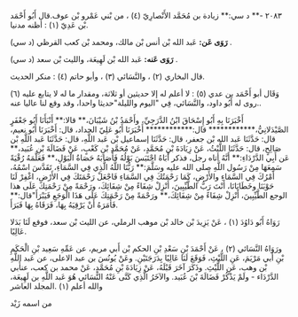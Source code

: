 ٢٠٨٣ -** د سي:** زيادة بن مُحَمَّد الأَنْصارِيّ (٤) ، من بْني عَمْرو بْن عوف.قال أَبُو أَحْمَد بْن عَدِيّ (١) : أظنه مدنيا.

**رَوَى عَن:** عَبد الله بْن أنس بْن مالك، ومحمد بْن كعب القرظي (د سي) .

**رَوَى عَنه:** عَبد الله بْن لَهِيعَة، والليث بْن سعد (د سي) .

قال البخاري (٢) ، والنَّسَائي (٣) ، وأبو حاتم (٤) : منكر الحديث.

وَقَال أبو أَحْمَد بن عدي (٥) : لا أعلم له إلا حديثين أو ثلاثة، ومقدار ما له لا يتابع عليه (٦) .روى له أَبُو داود، والنَّسَائي، فِي "اليوم والليلة"حديثا واحدا، وقد وقع لنا عاليا عنه.

أَخْبَرَنَا بِهِ أَبُو إِسْحَاقَ ابْنُ الدَّرَجِيِّ، وأَحْمَدُ بْنُ شَيْبَانَ،** قالا:** أَنْبَأَنَا أَبُو جَعْفَرٍ الصَّيْدَلانِيُّ،************ قال:************ أَخْبَرَنَا أَبُو عَلِيّ الحداد، قال: أَخْبَرَنَا أَبُو نعيم، قال: حَدَّثَنَا عَبد الله بْن جعفر، قال: حَدَّثَنَا إسماعيل بْن عَبد اللَّهِ، قال: حَدَّثَنَا عَبد اللَّهِ بْن صَالِحٍ، قال: حَدَّثَنَا اللَّيْثُ، عَنْ زِيَادَةَ بْنِ مُحَمَّدٍ، عَنْ مُحَمَّدِ بْنِ كَعْبٍ، عَنْ فَضَالَةَ بْنِ عُبَيد،** عَن أَبِي الدَّرْدَاءِ:** أَنَّهُ أتاه رجل، فذكر أَبَاهُ احْتَبَسَ بَوْلُهُ فَأَصَابَهُ حَصَاةُ الْبَوْلِ،** فَعَلَّمَهُ رُقْيَةً سَمِعَهَا مِنْ رَسُول اللَّهِ صلى الله عليه وسَلَّمَ:** رَبُّنَا اللَّهُ الَّذِي فِي السَّمَاءِ، تَقَدَّسَ اسْمُهُ، أَمْرُكَ فِي السَّمَاءِ والأَرْضِ، كَمَا رَحْمَتُكَ فِي السَّمَاءِ فَاجْعَلْ رَحْمَتَكَ فِي الأَرْضِ، اغْفِرْ لَنَا حَوْبَنَا وخَطَايَانَا، أَنْتَ رَبُّ الطَّيِّبِينَ، أَنْزِلْ شِفَاءً مِنْ شِفَائِكَ، ورَحْمَةً مِنْ رَحْمَتِكَ عَلَى هذا الوجع الطَّيِّبِينَ، أَنْزِلْ شِفَاءً مِنْ شِفَائِكَ،** ورَحْمَةً مِنْ رَحْمَتِكَ عَلَى هَذَا الْوَجَعِ فَيَبْرَأَ"قال:** فَأَمَرَهُ أَنْ يَرْقِيَهُ بِهَا، فَرَقَاهُ بِهَا فَبَرَأَ.

رَوَاهُ أَبُو دَاوُدَ (١) ، عَنْ يَزِيدَ بْن خالد بْن موهب الرملي، عن الليث بْن سعد، فوقع لَنَا بَدَلا عَالِيًا.

ورَوَاهُ النَّسَائي (٢) ، عَنْ أَحْمَدَ بْنِ سَعْدِ بْنِ الحكم بْن أَبي مريم، عن عَمِّهِ سَعِيد بْنِ الْحَكَمِ بْنِ أَبي مَرْيَمَ، عَنِ اللَّيْثِ، فَوَقَعَ لَنَا عَالِيًا بِدَرَجَتَيْنِ. وعَنْ يُونُسَ بن عبد الاعلى، عن عَبد اللَّهِ بْن وهب، عَنِ اللَّيْثِ. وذَكَرَ آخَرَ قَبْلَهُ، عَنْ زِيَادَةَ بْنِ مُحَمَّدٍ، عَنْ محمد بن كعب، عنأَبي الدَّرْدَاء - ولَمْ يَذْكُرْ فَضَالَةَ بْنَ عُبَيد. والآخَرُ الَّذِي كَنَّى عَنْهُ النَّسَائي هُوَ عَبد اللَّهِ بن لَهِيعَة، والله أعلم (١) .المجلد العاشر

من اسمه زَيْد